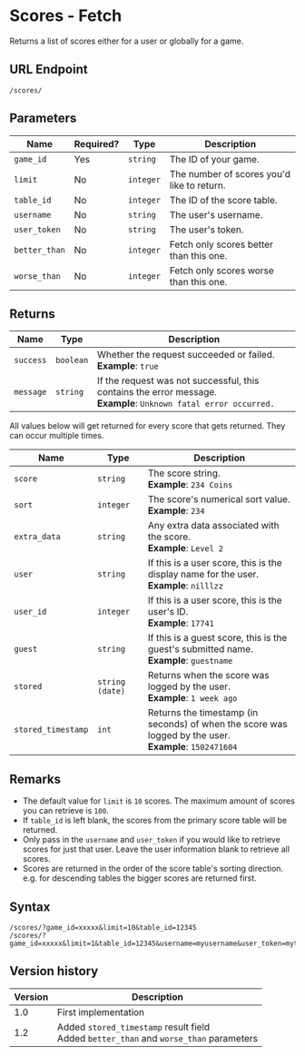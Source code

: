 # Scores - Fetch

Returns a list of scores either for a user or globally for a game.

## URL Endpoint

```
/scores/
```

## Parameters

Name | Required? | Type | Description
--- | --- | --- | ---
`game_id` | Yes | `string` | The ID of your game.
`limit` | No | `integer` | The number of scores you'd like to return.
`table_id` | No | `integer` | The ID of the score table.
`username` | No | `string` | The user's username.
`user_token` | No | `string` | The user's token.
`better_than` | No | `integer` | Fetch only scores better than this one.
`worse_than` | No | `integer` | Fetch only scores worse than this one.

## Returns

Name | Type | Description
--- | --- | ---
`success` | `boolean` | Whether the request succeeded or failed. <br> **Example**: `true`
`message` | `string` | If the request was not successful, this contains the error message. <br> **Example**: `Unknown fatal error occurred.`

All values below will get returned for every score that gets returned. They can occur multiple times.

Name | Type | Description
--- | --- | ---
`score` | `string` | The score string. <br> **Example**: `234 Coins`
`sort` | `integer` | The score's numerical sort value. <br> **Example**: `234`
`extra_data` | `string` | Any extra data associated with the score. <br> **Example**: `Level 2`
`user` | `string` | If this is a user score, this is the display name for the user. <br> **Example**: `nilllzz`
`user_id` | `integer` | If this is a user score, this is the user's ID. <br> **Example**: `17741`
`guest` | `string` | If this is a guest score, this is the guest's submitted name. <br> **Example**: `guestname`
`stored` | `string (date)` | Returns when the score was logged by the user. <br> **Example**: `1 week ago`
`stored_timestamp` | `int` | Returns the timestamp (in seconds) of when the score was logged by the user. <br> **Example**: `1502471604`

## Remarks

- The default value for `limit` is `10` scores. The maximum amount of scores you can retrieve is `100`.
- If `table_id` is left blank, the scores from the primary score table will be returned.
- Only pass in the `username` and `user_token` if you would like to retrieve scores for just that user. Leave the user information blank to retrieve all scores.
- Scores are returned in the order of the score table's sorting direction. e.g. for descending tables the bigger scores are returned first.

## Syntax

```
/scores/?game_id=xxxxx&limit=10&table_id=12345
/scores/?game_id=xxxxx&limit=1&table_id=12345&username=myusername&user_token=mytoken
```

## Version history

Version | Description
--- | ---
1.0 | First implementation
1.2 | Added `stored_timestamp` result field<br>Added `better_than` and `worse_than` parameters